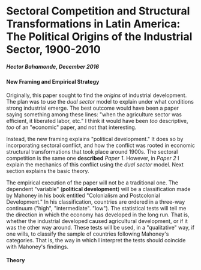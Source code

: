 # Sectoral Competition and Structural Transformations in Latin America: The Political Origins of the Industrial Sector, 1900-2010


##### Hector Bahamonde, December 2016


#### New Framing and Empirical Strategy

Originally, this paper sought to find the *origins* of industrial development. The plan was to use the *dual sector* model to explain under what conditions strong industrial emerge. The best outcome would have been a paper saying something among these lines: "when the agriculture sector was efficient, it liberated labor, etc." I think it would have been *too* descriptive, *too* of an "economic" paper, and not that interesting.

Instead, the new framing explains "political development." It does so by incorporating sectoral conflict, and how the conflict was rooted in economic structural transformations that took place around 1900s. The sectoral competition is the same one **described** *Paper 1*. However, in *Paper 2* I explain the mechanics of this conflict using the *dual sector* model. Next section explains the basic theory.

The empirical execution of the paper will not be a traditional one. The dependent "variable" (**political development**) will be a classification made by Mahoney in his book entitled "Colonialism and Postcolonial Development." In his classification, countries are ordered in a three-way continuum ("high", "intermediate".  "low"). The statistical tests will tell me the direction in which the economy has developed in the long run. That is, whether the industrial developed caused agricultural development, or if it was the other way around. These tests will be used, in a "qualitative" way, if one wills, to classify the sample of countries following Mahoney's categories. That is, the way in which I interpret the tests should coincide with Mahoney's findings.


#### Theory

